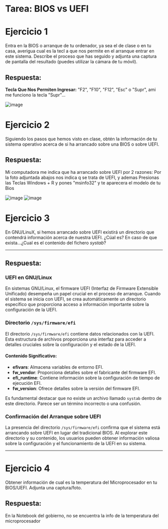 # Tarea: BIOS vs UEFI

# Ejercicio 1

Entra en la BIOS o arranque de tu ordenador, ya sea el de clase o en tu casa, averigua cual es la tecl
a que nos permite en el arranque entrar en este sistema. Describe el proceso que has seguido y adjunta una captura de pantalla del resultado (puedes utilizar la cámara de tu móvil).

## Respuesta:

**Tecla Que Nos Permiten Ingresar:** "F2", "F10", "F12", "Esc" o "Supr", ami me funciono la tecla "Supr"...

![image](https://github.com/tizixpk/Lab7Bios/assets/170434202/9d3d7e47-865b-4c4f-bde1-c03cc35dc4f8)


# Ejercicio 2

Siguiendo los pasos que hemos visto en clase, obtén la información de tu sistema operativo acerca de si ha arrancado sobre una BIOS o sobre UEFI.

 ## Respuesta:
 Mi computadora me indica que ha arrancado sobre UEFI por 2 razones: Por la foto adjuntada abajos nos indica q se trata de UEFI, y ademas Presionas las Teclas Windows + R y pones "msinfo32" y te aparecera el modelo de tu Bios
 
![image](https://github.com/tizixpk/Lab7Bios/assets/170434202/381be99b-6cc1-4736-a138-9670aa249853)
![image](https://github.com/tizixpk/Lab7Bios/assets/170434202/b433d46d-bc10-498c-9cff-3ff4889511fe)

# Ejercicio 3

En GNU/LinuX, si hemos arrancado sobre UEFI existirá un directorio que contendrá información acerca de nuestra UEFI. ¿Cúal es? En caso de que exista...¿Cual es el contenido del fichero *systab*?

---
## Respuesta:

### UEFI en GNU/Linux

En sistemas GNU/Linux, el firmware UEFI (Interfaz de Firmware Extensible Unificado) desempeña un papel crucial en el proceso de arranque. Cuando el sistema se inicia con UEFI, se crea automáticamente un directorio específico que proporciona acceso a información importante sobre la configuración de la UEFI.

### Directorio `/sys/firmware/efi`

El directorio `/sys/firmware/efi` contiene datos relacionados con la UEFI. Esta estructura de archivos proporciona una interfaz para acceder a detalles cruciales sobre la configuración y el estado de la UEFI.

#### Contenido Significativo:

- **efivars**: Almacena variables de entorno EFI.
- **fw_vendor**: Proporciona detalles sobre el fabricante del firmware EFI.
- **efi_runtime**: Contiene información sobre la configuración de tiempo de ejecución EFI.
- **fw_version**: Ofrece detalles sobre la versión del firmware EFI.

Es fundamental destacar que no existe un archivo llamado `systab` dentro de este directorio. Parece ser un término incorrecto o una confusión.

### Confirmación del Arranque sobre UEFI

La presencia del directorio `/sys/firmware/efi` confirma que el sistema está arrancando sobre UEFI en lugar del tradicional BIOS. Al explorar este directorio y su contenido, los usuarios pueden obtener información valiosa sobre la configuración y el funcionamiento de la UEFI en su sistema.

---

# Ejercicio 4
Obtener información de cual es la temperatura del Microprocesador en tu BIOS/UEFI. Adjunta una captura/foto.

## Respuesta:
En la Notebook del gobierno, no se encuentra la info de la temperatura del microprocesador
